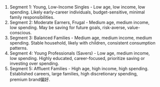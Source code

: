 1. Segment 1: Young, Low-Income Singles - Low age, low income, low spending. Likely early-career individuals, budget-sensitive, minimal family responsibilities.
2. Segment 2: Moderate Earners, Frugal - Medium age, medium income, low spending. May be saving for future goals, risk-averse, value-conscious.
3. Segment 3: Balanced Families - Medium age, medium income, medium spending. Stable household, likely with children, consistent consumption patterns.
4. Segment 4: Young Professionals (Savers) - Low age, medium income, low spending. Highly educated, career-focused, prioritize saving or investing over spending.
5. Segment 5: Affluent Families - High age, high income, high spending. Established careers, large families, high discretionary spending, premium brand偏好.
